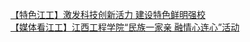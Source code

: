   
[【特色江工】激发科技创新活力 建设特色鲜明强校](http://www.dianyue.me/archives/597/q9veih8i5mn2pc4n/)  
[【媒体看江工】江西工程学院“民族一家亲 融情心连心”活动](http://www.dianyue.me/archives/579/uwe2kj8yz7j1pbfy/)